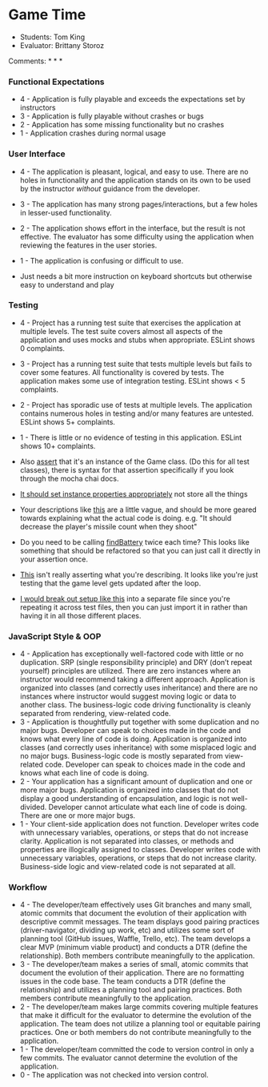 # Game Time
* Students: Tom King
* Evaluator: Brittany Storoz

Comments:
* 
* 
* 

### Functional Expectations

* 4 - Application is fully playable and exceeds the expectations set by instructors
* 3 - Application is fully playable without crashes or bugs
* 2 - Application has some missing functionality but no crashes
* 1 - Application crashes during normal usage

### User Interface

* 4 - The application is pleasant, logical, and easy to use. There are no holes in functionality and the application stands on its own to be used by the instructor _without_ guidance from the developer.
* 3 - The application has many strong pages/interactions, but a few holes in lesser-used functionality.
* 2 - The application shows effort in the interface, but the result is not effective. The evaluator has some difficulty using the application when reviewing the features in the user stories.
* 1 - The application is confusing or difficult to use.

* Just needs a bit more instruction on keyboard shortcuts but otherwise easy to understand and play

### Testing

* 4 - Project has a running test suite that exercises the application at multiple levels. The test suite covers almost all aspects of the application and uses mocks and stubs when appropriate. ESLint shows 0 complaints.
* 3 - Project has a running test suite that tests multiple levels but fails to cover some features. All functionality is covered by tests. The application makes some use of integration testing. ESLint shows < 5 complaints.
* 2 - Project has sporadic use of tests at multiple levels. The application contains numerous holes in testing and/or many features are untested. ESLint shows 5+ complaints.
* 1 - There is little or no evidence of testing in this application. ESLint shows 10+ complaints.

* Also [assert](https://github.com/tomkingkong/game-time/blob/master/test/Game-test.js#L31) that it's an instance of the Game class. (Do this for all test classes), there is syntax for that assertion specifically if you look through the mocha chai docs.

* [It should set instance properties appropriately](https://github.com/tomkingkong/game-time/blob/master/test/Game-test.js#L34) not store all the things

* Your descriptions like [this](https://github.com/tomkingkong/game-time/blob/master/test/Game-test.js#L85) are a little vague, and should be more geared towards explaining what the actual code is doing. e.g. "It should decrease the player's missile count when they shoot"

* Do you need to be calling [findBattery](https://github.com/tomkingkong/game-time/blob/master/test/Game-test.js#L129-L131) twice each time? This looks like something that should be refactored so that you can just call it directly in your assertion once.

* [This](https://github.com/tomkingkong/game-time/blob/master/test/Game-test.js#L141) isn't really asserting what you're describing. It looks like you're just testing that the game level gets updated after the loop.

* [I would break out setup like this](https://github.com/tomkingkong/game-time/blob/master/test/Weapon-test.js#L8-L20) into a separate file since you're repeating it across test files, then you can just import it in rather than having it in all those different places. 

### JavaScript Style & OOP

* 4 - Application has exceptionally well-factored code with little or no duplication. SRP (single responsibility principle) and DRY (don’t repeat yourself) principles are utilized. There are zero instances where an instructor would recommend taking a different approach. Application is organized into classes (and correctly uses inheritance) and there are no instances where instructor would suggest moving logic or data to another class. The business-logic code driving functionality is cleanly separated from rendering, view-related code.
* 3 - Application is thoughtfully put together with some duplication and no major bugs. Developer can speak to choices made in the code and knows what every line of code is doing. Application is organized into classes (and correctly uses inheritance) with some misplaced logic and no major bugs. Business-logic code is mostly separated from view-related code. Developer can speak to choices made in the code and knows what each line of code is doing.
* 2 - Your application has a significant amount of duplication and one or more major bugs. Application is organized into classes that do not display a good understanding of encapsulation, and logic is not well-divided. Developer cannot articulate what each line of code is doing. There are one or more major bugs.
* 1 - Your client-side application does not function. Developer writes code with unnecessary variables, operations, or steps that do not increase clarity. Application is not separated into classes, or methods and properties are illogically assigned to classes. Developer writes code with unnecessary variables, operations, or steps that do not increase clarity. Business-side logic and view-related code is not separated at all.


### Workflow

* 4 - The developer/team effectively uses Git branches and many small, atomic commits that document the evolution of their application with descriptive commit messages. The team displays good pairing practices (driver-navigator, dividing up work, etc) and utilizes some sort of planning tool (GitHub issues, Waffle, Trello, etc). The team develops a clear MVP (minimum viable product) and conducts a DTR (define the relationship). Both members contribute meaningfully to the application.
* 3 - The developer/team makes a series of small, atomic commits that document the evolution of their application. There are no formatting issues in the code base. The team conducts a DTR (define the relationship) and utilizes a planning tool and pairing practices. Both members contribute meaningfully to the application.
* 2 - The developer/team makes large commits covering multiple features that make it difficult for the evaluator to determine the evolution of the application. The team does not utilize a planning tool or equitable pairing practices. One or both members do not contribute meaningfully to the application.
* 1 - The developer/team committed the code to version control in only a few commits. The evaluator cannot determine the evolution of the application.
* 0 - The application was not checked into version control.
